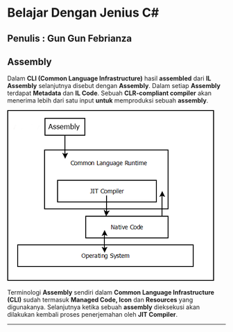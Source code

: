 # Belajar Dengan Jenius C#

## Penulis : Gun Gun Febrianza

## Assembly

Dalam **CLI (Common Language Infrastructure)** hasil **assembled** dari **IL Assembly** selanjutnya disebut dengan **Assembly**. Dalam setiap **Assembly** terdapat **Metadata** dan **IL Code**. Sebuah **CLR-compliant compiler** akan menerima lebih dari satu input **untuk** memproduksi sebuah **assembly**. 

![](../assets/CLRExecutionModel.png)

Terminologi **Assembly** sendiri dalam **Common Language Infrastructure (CLI)** sudah termasuk **Managed Code, Icon** dan **Resources** yang digunakanya. Selanjutnya ketika sebuah **assembly** dieksekusi akan dilakukan kembali proses penerjemahan oleh **JIT Compiler**.



---------------------

